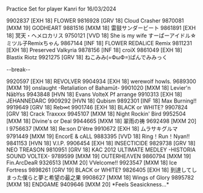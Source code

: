 Practice Set for player Kanri for 16/03/2024

9902837 \[EXH 18\]	FLOWER
9816928 \[GRV 18\]	Cloud Crasher
9870081 \[MXM 19\]	GODHEART
9881516 \[MXM 18\]	雷鼓サンダービート
9861891 \[EXH 18\]	冥天・ヘメロカリス
9750121 \[VVD 18\]	She is my wife すーぱーアイドル☆ミツル子Remixちゃん
9867144 \[INF 18\]	FLOWER REDALiCE Remix
9811231 \[EXH 18\]	Preserved Valkyria
9878156 \[INF 18\]	croiX
9861049 \[EXH 18\]	Blastix Riotz
9921275 \[GRV 18\]	ねこみみ(=ФωФ=)ぱんでみみっく

--break--

9920597 \[EXH 18\]	REVOLVER
9904934 \[EXH 18\]	werewolf howls.
9689300 \[MXM 19\]	onslaught -Retaliation of Bahamūt-
9901020 \[MXM 18\]	Levier'n NābYss
9943848 \[HVN 18\]	Evans VolteX Pf arrange
9910313 \[EXH 18\]	JEHANNEDARC
9909292 \[HVN 18\]	Qubism
9892301 \[INF 18\]	Max Burning!!
9919649 \[GRV 18\]	Reb∞t
9901746 \[EXH 18\]	BLACK or WHITE?
9907824 \[GRV 18\]	Crack Traxxxx
9945107 \[MXM 18\]	Night Rockin' Bird
9952504 \[MXM 18\]	Divine's or Deal
9944665 \[MXM 18\]	翠雨の祷
9692498 \[MXM 20\]	I
9756637 \[MXM 18\]	Яe:son D'être
9910672 \[EXH 18\]	ムラサキグルマ
9791449 \[MXM 19\]	EncorE & cALL
9883395 \[VVD 18\]	Ring！Run！Nyan!!
9841153 \[HVN 18\]	V.I.P.
9906454 \[EXH 18\]	INSECTICIDE
9829738 \[GRV 18\]	NEO TREASON
9810951 \[GRV 18\]	KAC 2012 ULTIMATE MEDLEY -HISTORIA SOUND VOLTEX-
9789599 \[MXM 19\]	OUTERHEΛVEN
9860794 \[MXM 19\]	Fin.ArcDeaR
9326513 \[MXM 20\]	VVelcome!!
9923547 \[MXM 18\]	Ice Fortress
9898261 \[GRV 19\]	BLACK or WHITE?
9826405 \[EXH 18\]	到達してしまった僕らと夢と希望の最之果
9908627 \[MXM 18\]	Wings of Glory
9895782 \[MXM 18\]	ENDGAME
9409646 \[MXM 20\]	\*Feels Seasickness...\*
